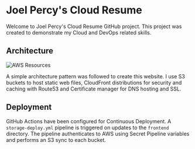 # Joel Percy's Cloud Resume
Welcome to Joel Percy's Cloud Resume GitHub project. This project was created to demonstrate my Cloud and DevOps related skills.

## Architecture

![AWS Resources](/diagrams/jtpercy_architecture.png.png)

A simple architecture pattern was followed to create this website. I use S3 buckets to host static web files, CloudFront distributions for security and caching with Route53 and Certificate manager for DNS hosting and SSL. 

## Deployment
GitHub Actions have been configured for Continuous Deployment. A `storage-deploy.yml` pipeline is triggered on updates to the `frontend` directory. The pipeline authenticates to AWS using Secret Pipeline variables and performs an S3 sync to each bucket. 
